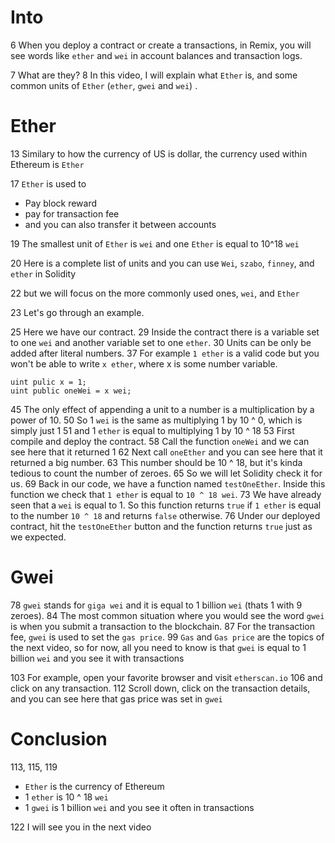 # Into

6
When you deploy a contract or create a transactions, in Remix, you will see words like
`ether` and `wei` in account balances and transaction logs.

7
What are they?
8
In this video, I will explain what `Ether` is, and some common units of `Ether` (`ether`, `gwei` and `wei`) .

# Ether

13
Similary to how the currency of US is dollar, the currency used within Ethereum is `Ether`

17
`Ether` is used to

- Pay block reward
- pay for transaction fee
- and you can also transfer it between accounts

19
The smallest unit of `Ether` is `wei` and one `Ether` is equal to 10^18 `wei`

20
Here is a complete list of units
and you can use `Wei`, `szabo`, `finney`, and `ether` in Solidity

22
but we will focus on the more commonly used ones, `wei`, and `Ether`

23
Let's go through an example.

25
Here we have our contract.
29
Inside the contract there is a variable set to one `wei` and another variable set to one `ether`.
30
Units can be only be added after literal numbers.
37
For example `1 ether` is a valid code but you won't be able to write `x ether`,
where x is some number variable.

```
uint pulic x = 1;
uint public oneWei = x wei;
```

45
The only effect of appending a unit to a number is a multiplication by a power of 10.
50
So 1 `wei` is the same as multiplying 1 by 10 ^ 0, which is simply just 1
51
and 1 `ether` is equal to multiplying 1 by 10 ^ 18
53
First compile and deploy the contract.
58
Call the function `oneWei` and we can see here that it returned 1
62
Next call `oneEther` and you can see here that it returned a big number.
63
This number should be 10 ^ 18, but it's kinda tedious to count the number of zeroes.
65
So we will let Solidity check it for us.
69
Back in our code, we have a function named `testOneEther`.
Inside this function we check that `1 ether` is equal to `10 ^ 18 wei`.
73
We have already seen that a `wei` is equal to 1.
So this function returns `true` if `1 ether` is equal to the number `10 ^ 18`
and returns `false` otherwise.
76
Under our deployed contract, hit the `testOneEther` button and the function
returns `true` just as we expected.

# Gwei

78
`gwei` stands for `giga wei` and it is equal to 1 billion `wei` (thats 1 with 9 zeroes).
84
The most common situation where you would see the word `gwei` is when you
submit a transaction to the blockchain.
87
For the transaction fee, `gwei` is used to set the `gas price`.
99
`Gas` and `Gas price` are the topics of the next video, so for now, all you need to
know is that `gwei` is equal to 1 billion `wei` and you see it with transactions

103
For example, open your favorite browser and visit `etherscan.io`
106
and click on any transaction.
112
Scroll down, click on the transaction details, and you can see here that
gas price was set in `gwei`

# Conclusion

113, 115, 119

- `Ether` is the currency of Ethereum
- 1 `ether` is 10 ^ 18 `wei`
- 1 `gwei` is 1 billion `wei` and you see it often in transactions

122
I will see you in the next video

